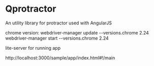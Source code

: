# Qprotractor
An utility library for protractor used with AngularJS 

chrome version: 
webdriver-manager update --versions.chrome 2.24
webdriver-manager start --versions.chrome 2.24

lite-server for running app

http://localhost:3000/sample/app/index.html#!/main
